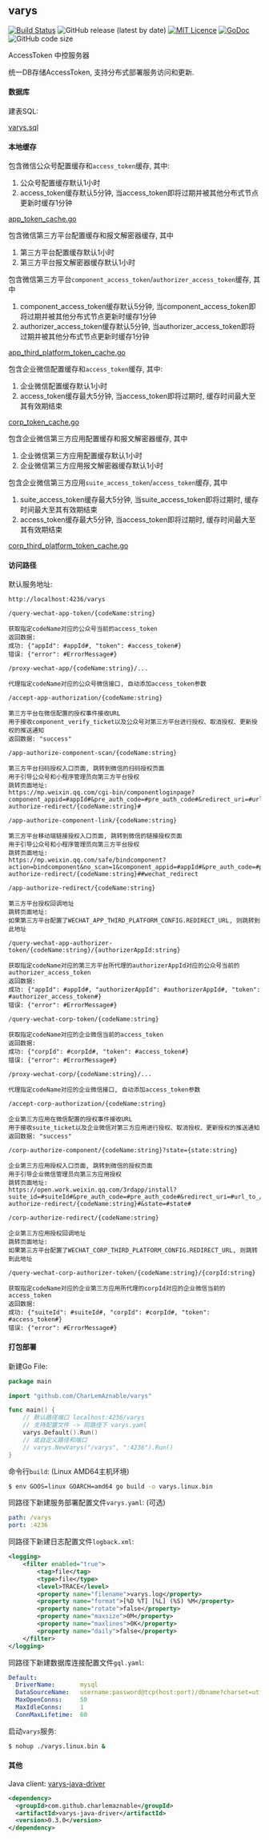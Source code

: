 ## varys

  [![Build Status](https://travis-ci.org/CharLemAznable/varys.svg?branch=master)](https://travis-ci.org/CharLemAznable/varys)
  ![GitHub release (latest by date)](https://img.shields.io/github/v/release/CharLemAznable/varys)
  [![MIT Licence](https://badges.frapsoft.com/os/mit/mit.svg?v=103)](https://opensource.org/licenses/mit-license.php)
  [![GoDoc](https://godoc.org/github.com/CharLemAznable/varys?status.svg)](https://godoc.org/github.com/CharLemAznable/varys)
  ![GitHub code size](https://img.shields.io/github/languages/code-size/CharLemAznable/varys)

  AccessToken 中控服务器

  统一DB存储AccessToken, 支持分布式部署服务访问和更新.

  #### 数据库

  建表SQL:

  [varys.sql](https://github.com/CharLemAznable/varys/blob/master/varys.sql)

  #### 本地缓存

  包含微信公众号配置缓存和```access_token```缓存, 其中:

  1) 公众号配置缓存默认1小时
  2) access_token缓存默认5分钟, 当access_token即将过期并被其他分布式节点更新时缓存1分钟

  [app_token_cache.go](https://github.com/CharLemAznable/varys/blob/master/app_token_cache.go)

  包含微信第三方平台配置缓存和报文解密器缓存, 其中

  1) 第三方平台配置缓存默认1小时
  2) 第三方平台报文解密器缓存默认1小时

  包含微信第三方平台```component_access_token```/```authorizer_access_token```缓存, 其中

  1) component_access_token缓存默认5分钟, 当component_access_token即将过期并被其他分布式节点更新时缓存1分钟
  2) authorizer_access_token缓存默认5分钟, 当authorizer_access_token即将过期并被其他分布式节点更新时缓存1分钟

  [app_third_platform_token_cache.go](https://github.com/CharLemAznable/varys/blob/master/app_third_platform_token_cache.go)

  包含企业微信配置缓存和```access_token```缓存, 其中:

  1) 企业微信配置缓存默认1小时
  2) access_token缓存最大5分钟, 当access_token即将过期时, 缓存时间最大至其有效期结束

  [corp_token_cache.go](https://github.com/CharLemAznable/varys/blob/master/corp_token_cache.go)

  包含企业微信第三方应用配置缓存和报文解密器缓存, 其中

  1) 企业微信第三方应用配置缓存默认1小时
  2) 企业微信第三方应用报文解密器缓存默认1小时

  包含企业微信第三方应用```suite_access_token```/```access_token```缓存, 其中

  1) suite_access_token缓存最大5分钟, 当suite_access_token即将过期时, 缓存时间最大至其有效期结束
  2) access_token缓存最大5分钟, 当access_token即将过期时, 缓存时间最大至其有效期结束

  [corp_third_platform_token_cache.go](https://github.com/CharLemAznable/varys/blob/master/corp_third_platform_token_cache.go)

  #### 访问路径

  默认服务地址:
```http
http://localhost:4236/varys
```
```http
/query-wechat-app-token/{codeName:string}

获取指定codeName对应的公众号当前的access_token
返回数据:
成功: {"appId": #appId#, "token": #access_token#}
错误: {"error": #ErrorMessage#}
```
```http
/proxy-wechat-app/{codeName:string}/...

代理指定codeName对应的公众号微信接口, 自动添加access_token参数
```
```http
/accept-app-authorization/{codeName:string}

第三方平台在微信配置的授权事件接收URL
用于接收component_verify_ticket以及公众号对第三方平台进行授权、取消授权、更新授权的推送通知
返回数据: "success"
```
```http
/app-authorize-component-scan/{codeName:string}

第三方平台扫码授权入口页面, 跳转到微信的扫码授权页面
用于引导公众号和小程序管理员向第三方平台授权
跳转页面地址:
https://mp.weixin.qq.com/cgi-bin/componentloginpage?component_appid=#appId#&pre_auth_code=#pre_auth_code#&redirect_uri=#url_to_/app-authorize-redirect/{codeName:string}#
```
```http
/app-authorize-component-link/{codeName:string}

第三方平台移动端链接授权入口页面, 跳转到微信的链接授权页面
用于引导公众号和小程序管理员向第三方平台授权
跳转页面地址:
https://mp.weixin.qq.com/safe/bindcomponent?action=bindcomponent&no_scan=1&component_appid=#appId#&pre_auth_code=#pre_auth_code#&redirect_uri=#url_to_/app-authorize-redirect/{codeName:string}##wechat_redirect
```
```http
/app-authorize-redirect/{codeName:string}

第三方平台授权回调地址
跳转页面地址:
如果第三方平台配置了WECHAT_APP_THIRD_PLATFORM_CONFIG.REDIRECT_URL, 则跳转到此地址
```
```http
/query-wechat-app-authorizer-token/{codeName:string}/{authorizerAppId:string}

获取指定codeName对应的第三方平台所代理的authorizerAppId对应的公众号当前的authorizer_access_token
返回数据:
成功: {"appId": #appId#, "authorizerAppId": #authorizerAppId#, "token": #authorizer_access_token#}
错误: {"error": #ErrorMessage#}
```
```http
/query-wechat-corp-token/{codeName:string}

获取指定codeName对应的企业微信当前的access_token
返回数据:
成功: {"corpId": #corpId#, "token": #access_token#}
错误: {"error": #ErrorMessage#}
```
```http
/proxy-wechat-corp/{codeName:string}/...

代理指定codeName对应的企业微信接口, 自动添加access_token参数
```
```http
/accept-corp-authorization/{codeName:string}

企业第三方应用在微信配置的授权事件接收URL
用于接收suite_ticket以及企业微信对第三方应用进行授权、取消授权、更新授权的推送通知
返回数据: "success"
```
```http
/corp-authorize-component/{codeName:string}?state={state:string}

企业第三方应用授权入口页面, 跳转到微信的授权页面
用于引导企业微信管理员向第三方应用授权
跳转页面地址:
https://open.work.weixin.qq.com/3rdapp/install?suite_id=#suiteId#&pre_auth_code=#pre_auth_code#&redirect_uri=#url_to_/corp-authorize-redirect/{codeName:string}#&state=#state#
```
```http
/corp-authorize-redirect/{codeName:string}

企业第三方应用授权回调地址
跳转页面地址:
如果第三方平台配置了WECHAT_CORP_THIRD_PLATFORM_CONFIG.REDIRECT_URL, 则跳转到此地址
```
```http
/query-wechat-corp-authorizer-token/{codeName:string}/{corpId:string}

获取指定codeName对应的企业第三方应用所代理的corpId对应的企业微信当前的access_token
返回数据:
成功: {"suiteId": #suiteId#, "corpId": #corpId#, "token": #access_token#}
错误: {"error": #ErrorMessage#}
```

  #### 打包部署

  新建Go File:
```go
package main

import "github.com/CharLemAznable/varys"

func main() {
    // 默认路径端口 localhost:4236/varys
    // 支持配置文件 -> 同路径下 varys.yaml
    varys.Default().Run()
    // 或自定义路径和端口
    // varys.NewVarys("/varys", ":4236").Run()
}
```
  命令行```build```: (Linux AMD64主机环境)
```bash
$ env GOOS=linux GOARCH=amd64 go build -o varys.linux.bin
```
  同路径下新建服务部署配置文件```varys.yaml```: (可选)
```yaml
path: /varys
port: :4236
```
  同路径下新建日志配置文件```logback.xml```:
```xml
<logging>
    <filter enabled="true">
        <tag>file</tag>
        <type>file</type>
        <level>TRACE</level>
        <property name="filename">varys.log</property>
        <property name="format">[%D %T] [%L] (%S) %M</property>
        <property name="rotate">false</property>
        <property name="maxsize">0M</property>
        <property name="maxlines">0K</property>
        <property name="daily">false</property>
    </filter>
</logging>
```
  同路径下新建数据库连接配置文件```gql.yaml```:
```yaml
Default:
  DriverName:       mysql
  DataSourceName:   username:password@tcp(host:port)/dbname?charset=utf8
  MaxOpenConns:     50
  MaxIdleConns:     1
  ConnMaxLifetime:  60
```
  启动```varys```服务:
```bash
$ nohup ./varys.linux.bin &
```

  #### 其他

  Java client: [varys-java-driver](https://github.com/CharLemAznable/varys-java-driver)

```xml
<dependency>
  <groupId>com.github.charlemaznable</groupId>
  <artifactId>varys-java-driver</artifactId>
  <version>0.3.0</version>
</dependency>
```
